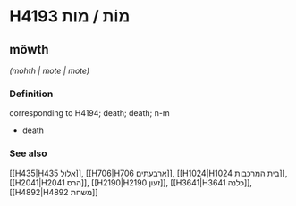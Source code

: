 # H4193 מוֹת / מות

## môwth

_(mohth | mote | mote)_

### Definition

corresponding to H4194; death; death; n-m

- death

### See also

[[H435|H435 אלול]], [[H706|H706 ארבעתים]], [[H1024|H1024 בית המרכבות]], [[H2041|H2041 הרס]], [[H2190|H2190 זעון]], [[H3641|H3641 כלנה]], [[H4892|H4892 משחת]]
